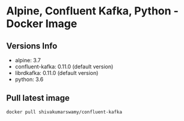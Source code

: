 Alpine, Confluent Kafka, Python - Docker Image
==============================================

Versions Info
-------------

* alpine: 3.7
* confluent-kafka: 0.11.0 (default version)
* librdkafka: 0.11.0 (default version)
* python: 3.6

Pull latest image
---------------------

`docker pull shivakumarswamy/confluent-kafka`
